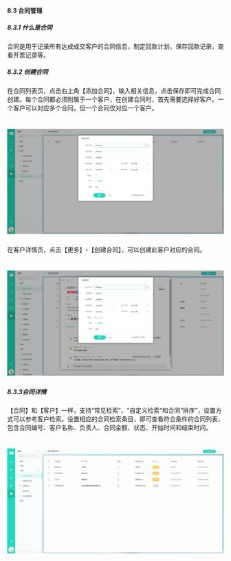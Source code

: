 #### 8.3 合同管理

##### 8.3.1 什么是合同

合同是用于记录所有达成成交客户的合同信息，制定回款计划，保存回款记录，查看开票记录等。

##### 8.3.2 创建合同
在合同列表页，点击右上角【添加合同】，输入相关信息，点击保存即可完成合同创建。每个合同都必须附属于一个客户，在创建合同时，首先需要选择好客户。一个客户可以对应多个合同，但一个合同仅对应一个客户。

# ![](/assets/8.3.2添加合同.png)

在客户详情页，点击【更多】-【创建合同】，可以创建此客户对应的合同。

# ![](/assets/8.3.3创建合同.png)

##### 8.3.3合同详情

【合同】和【客户】一样，支持“常见检索”、“自定义检索”和合同“排序”，设置方式可以参考客户检索。设置相应的合同检索条目，即可查看符合条件的合同列表，包含合同编号、客户名称、负责人、合同金额、状态、开始时间和结束时间。

# ![](/assets/8.3.3合同详情.png)
